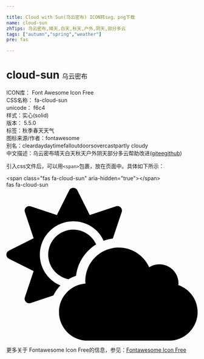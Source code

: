 ```yaml
---

title: Cloud with Sun(乌云密布) ICON转svg、png下载
name: cloud-sun
zhTips: 乌云密布,晴天,白天,秋天,户外,阴天,部分多云
tags: ["autumn","spring","weather"]
pre: fas

---
```


# cloud-sun  <small style="font-size: 60%;font-weight: 100">乌云密布</small>


<div class="detail-page">
<p>
<span>
ICON库：
<span class="badge-secondary badge">Font Awesome Icon Free</span> 
</span>
<br/>
<span>
CSS名称：
<span class="badge-secondary badge">fa-cloud-sun</span> 
</span>
<br/>
<span>
unicode：
<span class="badge-secondary badge">f6c4</span> 
<copy-btn content='f6c4' btn-title=""></copy-btn>
<copy-btn :content='String.fromCodePoint(parseInt("f6c4", 16))' btn-title="复制U"></copy-btn>
</span><br/><span>样式：<span class="badge-light badge">实心(solid)</span></span>
<br/>
<span>
版本：
<span class="badge-secondary badge">5.5.0</span> 
</span><br/><span>标签：<span class="badge-light badge"><router-link to="/tags/autumn.html">秋季</router-link></span><span class="badge-light badge"><router-link to="/tags/spring.html">春天</router-link></span><span class="badge-light badge"><router-link to="/tags/weather.html">天气</router-link></span></span>
<br/>
<span>图标来源/作者：<span class="badge-light badge">fontawesome</span></span> 
<br/>
<span>别名：<span class="badge-light badge">clear</span><span class="badge-light badge">day</span><span class="badge-light badge">daytime</span><span class="badge-light badge">fall</span><span class="badge-light badge">outdoors</span><span class="badge-light badge">overcast</span><span class="badge-light badge">partly cloudy</span></span><br/><span class="zh-detail">中文描述：<span class="badge-primary badge">乌云密布</span><span class="badge-primary badge">晴天</span><span class="badge-primary badge">白天</span><span class="badge-primary badge">秋天</span><span class="badge-primary badge">户外</span><span class="badge-primary badge">阴天</span><span class="badge-primary badge">部分多云</span><span class="help-link"><span>帮助改进</span>(<a href="https://gitee.com/liuwave/icon-helper/edit/master/json/fontawesome/solid/cloud-sun.json" target="_blank" rel="noopener noreferrer">gitee</a><a href="https://github.com/liuwave/icon-helper/edit/master/json/fontawesome/solid/cloud-sun.json" target="_blank" rel="noopener noreferrer">github</a></span>)</span><br/>
</p>
</div>
<div class="alert alert-dark">
  <i class="fas fa-cloud-sun fa-xs"></i>
  <i class="fas fa-cloud-sun fa-sm"></i>
  <i class="fas fa-cloud-sun fa-lg"></i>
  <i class="fas fa-cloud-sun fa-2x"></i>
  <i class="fas fa-cloud-sun fa-3x"></i>
  <i class="fas fa-cloud-sun fa-5x"></i>
  <i class="fas fa-cloud-sun fa-7x"></i>
</div>
<div>
  <p>引入css文件后，可以用<code>&lt;span&gt;</code>包裹，放在页面中。具体如下所示：    
  </p>
  <div class="alert alert-primary" style="font-size: 14px">
    &lt;span class="fas fa-cloud-sun" aria-hidden="true"&gt;&lt;/span&gt;
    <copy-btn content='<span class="fas fa-cloud-sun" aria-hidden="true"></span>'></copy-btn>
  </div>
  <div class="alert alert-secondary">
    <i class="fas fa-cloud-sun"
    style="font-size: 24px"
    aria-hidden="true"></i> fas fa-cloud-sun
    <copy-btn content="fas fa-cloud-sun" btn-title="复制图标名称"></copy-btn>
  </div>
</div>
<div id="svg" class="svg-wrap">
<svg xmlns="http://www.w3.org/2000/svg" viewBox="0 0 640 512"><path d="M575.2 325.7c.2-1.9.8-3.7.8-5.6 0-35.3-28.7-64-64-64-12.6 0-24.2 3.8-34.1 10-17.6-38.8-56.5-66-101.9-66-61.8 0-112 50.1-112 112 0 3 .7 5.8.9 8.7-49.6 3.7-88.9 44.7-88.9 95.3 0 53 43 96 96 96h272c53 0 96-43 96-96 0-42.1-27.2-77.4-64.8-90.4zm-430.4-22.6c-43.7-43.7-43.7-114.7 0-158.3 43.7-43.7 114.7-43.7 158.4 0 9.7 9.7 16.9 20.9 22.3 32.7 9.8-3.7 20.1-6 30.7-7.5L386 81.1c4-11.9-7.3-23.1-19.2-19.2L279 91.2 237.5 8.4C232-2.8 216-2.8 210.4 8.4L169 91.2 81.1 61.9C69.3 58 58 69.3 61.9 81.1l29.3 87.8-82.8 41.5c-11.2 5.6-11.2 21.5 0 27.1l82.8 41.4-29.3 87.8c-4 11.9 7.3 23.1 19.2 19.2l76.1-25.3c6.1-12.4 14-23.7 23.6-33.5-13.1-5.4-25.4-13.4-36-24zm-4.8-79.2c0 40.8 29.3 74.8 67.9 82.3 8-4.7 16.3-8.8 25.2-11.7 5.4-44.3 31-82.5 67.4-105C287.3 160.4 258 140 224 140c-46.3 0-84 37.6-84 83.9z"/></svg>
</div>
<detail full-name='fa-cloud-sun'></detail>
    
<div><p>更多关于  Fontawesome Icon Free的信息，参见：<a target="_blank" href="https://iconhelper.cn/fontawesome.html">Fontawesome Icon Free</a>
</p></div>
